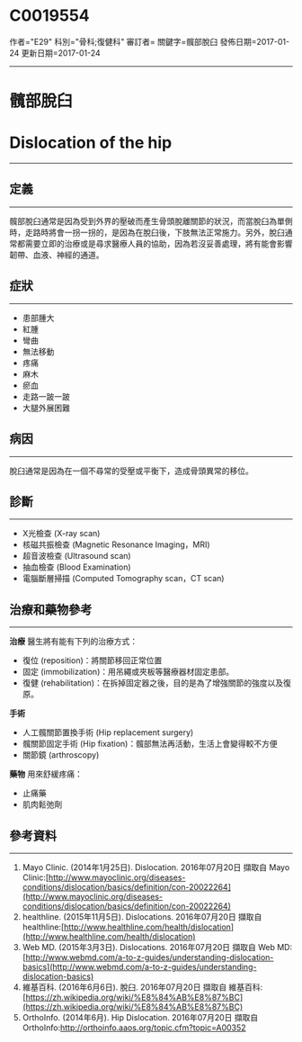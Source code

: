 # C0019554
作者="E29"
科別="骨科;復健科"
審訂者=
關鍵字=髖部脫臼
發佈日期=2017-01-24
更新日期=2017-01-24

----------
# 髖部脫臼
# Dislocation of the hip
----------
## 定義
----------

髖部脫臼通常是因為受到外界的壓破而產生骨頭脫離關節的狀況，而當脫臼為單側時，走路時將會一拐一拐的，是因為在脫臼後，下肢無法正常施力。另外，脫臼通常都需要立即的治療或是尋求醫療人員的協助，因為若沒妥善處理，將有能會影響韌帶、血液、神經的通道。

## 症狀
----------
- 患部腫大
- 紅腫
- 彎曲
- 無法移動
- 疼痛
- 麻木
- 瘀血
- 走路一跛一跛
- 大腿外展困難
## 病因
----------

脫臼通常是因為在一個不尋常的受壓或平衡下，造成骨頭異常的移位。

## 診斷
----------
- X光檢查 (X-ray scan)
- 核磁共振檢查 (Magnetic Resonance Imaging，MRI)
- 超音波檢查 (Ultrasound scan)
- 抽血檢查 (Blood Examination)
- 電腦斷層掃描 (Computed Tomography scan，CT scan)
## 治療和藥物參考
----------

**治療**
醫生將有能有下列的治療方式：

- 復位 (reposition)：將關節移回正常位置
- 固定 (immobilization)：用吊繩或夾板等醫療器材固定患部。
- 復健 (rehabilitation)：在拆掉固定器之後，目的是為了增強關節的強度以及復原。

**手術**

- 人工髖關節置換手術 (Hip replacement surgery)
- 髖關節固定手術 (Hip fixation)：髖部無法再活動，生活上會變得較不方便
- 關節鏡 (arthroscopy)

**藥物**
用來舒緩疼痛：

- 止痛藥
- 肌肉鬆弛劑
## 參考資料
----------
1. Mayo Clinic. (2014年1月25日). Dislocation. 2016年07月20日 擷取自 Mayo Clinic:[http://www.mayoclinic.org/diseases-conditions/dislocation/basics/definition/con-20022264](http://www.mayoclinic.org/diseases-conditions/dislocation/basics/definition/con-20022264)
2. healthline. (2015年11月5日). Dislocations. 2016年07月20日 擷取自 healthline:[http://www.healthline.com/health/dislocation](http://www.healthline.com/health/dislocation)
3. Web MD. (2015年3月3日). Dislocations. 2016年07月20日 擷取自 Web MD:[http://www.webmd.com/a-to-z-guides/understanding-dislocation-basics](http://www.webmd.com/a-to-z-guides/understanding-dislocation-basics)
4. 維基百科. (2016年6月6日). 脫臼. 2016年07月20日 擷取自 維基百科:[https://zh.wikipedia.org/wiki/%E8%84%AB%E8%87%BC](https://zh.wikipedia.org/wiki/%E8%84%AB%E8%87%BC)
5. OrthoInfo. (2014年6月). Hip Dislocation. 2016年07月20日 擷取自 OrthoInfo:http://orthoinfo.aaos.org/topic.cfm?topic=A00352






